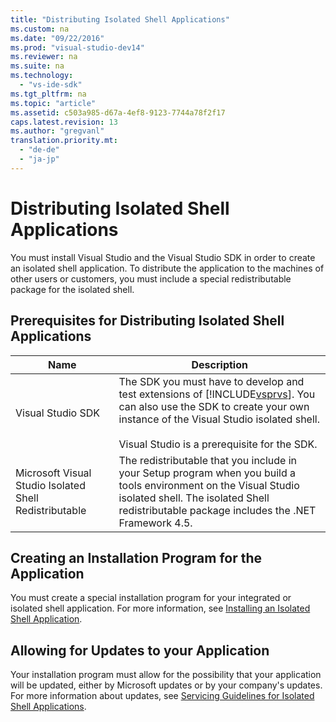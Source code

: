 ```yaml
---
title: "Distributing Isolated Shell Applications"
ms.custom: na
ms.date: "09/22/2016"
ms.prod: "visual-studio-dev14"
ms.reviewer: na
ms.suite: na
ms.technology: 
  - "vs-ide-sdk"
ms.tgt_pltfrm: na
ms.topic: "article"
ms.assetid: c503a985-d67a-4ef8-9123-7744a78f2f17
caps.latest.revision: 13
ms.author: "gregvanl"
translation.priority.mt: 
  - "de-de"
  - "ja-jp"
---
```

# Distributing Isolated Shell Applications
You must install Visual Studio and the Visual Studio SDK in order to create an isolated shell application. To distribute the application to the machines of other users or customers, you must include a special redistributable package for the isolated shell.  
  
## Prerequisites for Distributing Isolated Shell Applications  
  
|Name|Description|  
|----------|-----------------|  
|Visual Studio SDK|The SDK you must have to develop and test extensions of [!INCLUDE[vsprvs](../vs140/includes/vsprvs_md.md)]. You can also use the SDK to create your own instance of the Visual Studio isolated shell.<br /><br /> Visual Studio is a prerequisite for the SDK.|  
|Microsoft Visual Studio Isolated Shell Redistributable|The redistributable that you include in your Setup program when you build a tools environment on the Visual Studio isolated shell. The isolated Shell redistributable package includes the .NET Framework 4.5.|  
  
## Creating an Installation Program for the Application  
 You must create a special installation program for your integrated or isolated shell application. For more information, see [Installing an Isolated Shell Application](../vs140/installing-an-isolated-shell-application.md).  
  
## Allowing for Updates to your Application  
 Your installation program must allow for the possibility that your application will be updated, either by Microsoft updates or by your company's updates. For more information about updates, see [Servicing Guidelines for Isolated Shell Applications](../vs140/servicing-guidelines-for-isolated-shell-applications.md).